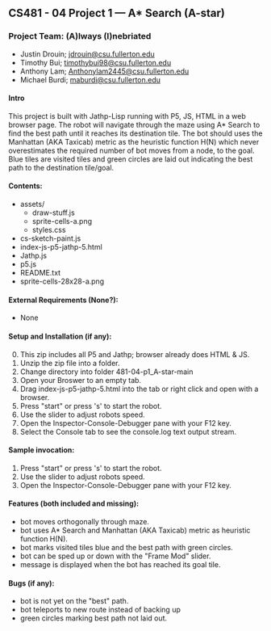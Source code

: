 ## CS481 - 04 Project 1 — A* Search (A-star)
### Project Team: (A)lways (I)nebriated
- Justin Drouin; jdrouin@csu.fullerton.edu
- Timothy Bui; timothybui98@csu.fullerton.edu
- Anthony Lam; Anthonylam2445@csu.fullerton.edu
- Michael Burdi; maburdi@csu.fullerton.edu

#### Intro
This project is built with Jathp-Lisp running with P5, JS, HTML in a web browser page.
The robot will navigate through the maze using A* Search to find the best path until it
reaches its destination tile. The bot should uses the Manhattan (AKA Taxicab) metric as
the heuristic function H(N) which never overestimates the required number of bot
moves from a node, to the goal. Blue tiles are visited tiles and green circles are laid
out indicating the best path to the destination tile/goal.

#### Contents:
- assets/
  - draw-stuff.js
  - sprite-cells-a.png
  - styles.css
- cs-sketch-paint.js
- index-js-p5-jathp-5.html
- Jathp.js
- p5.js
- README.txt
- sprite-cells-28x28-a.png  

#### External Requirements (None?):
- None

#### Setup and Installation (if any):
0. This zip includes all P5 and Jathp; browser already does HTML & JS.
1. Unzip the zip file into a folder.
2. Change directory into folder 481-04-p1_A-star-main
3. Open your Broswer to an empty tab.
4. Drag index-js-p5-jathp-5.html into the tab or right click and open with a browser.
5. Press "start" or press 's' to start the robot.
6. Use the slider to adjust robots speed.
7. Open the Inspector-Console-Debugger pane with your F12 key.
8. Select the Console tab to see the console.log text output stream.

#### Sample invocation:
1. Press "start" or press 's' to start the robot.
2. Use the slider to adjust robots speed.
3. Open the Inspector-Console-Debugger pane with your F12 key.

#### Features (both included and missing):
- bot moves orthogonally through maze.
- bot uses A* Search and Manhattan (AKA Taxicab) metric as heuristic function H(N).
- bot marks visited tiles blue and the best path with green circles.
- bot can be sped up or down with the "Frame Mod" slider.
- message is displayed when the bot has reached its goal tile.

#### Bugs (if any):
- bot is not yet on the "best" path.
- bot teleports to new route instead of backing up
- green circles marking best path not laid out.
